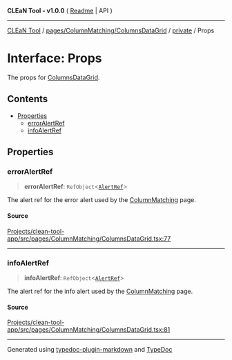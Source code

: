 **CLEaN Tool - v1.0.0** ( [Readme](../../../../../README.md) \| API )

***

[CLEaN Tool](../../../../../modules.md) / [pages/ColumnMatching/ColumnsDataGrid](../../README.md) / [private](../README.md) / Props

# Interface: Props

The props for [ColumnsDataGrid](../../functions/ColumnsDataGrid.md).

## Contents

- [Properties](Props.md#properties)
  - [errorAlertRef](Props.md#erroralertref)
  - [infoAlertRef](Props.md#infoalertref)

## Properties

### errorAlertRef

> **errorAlertRef**: `RefObject`\<[`AlertRef`](../../../../../components/AlertDialog/interfaces/AlertRef.md)\>

The alert ref for the error alert used by the [ColumnMatching](../../../README.md) page.

#### Source

[Projects/clean-tool-app/src/pages/ColumnMatching/ColumnsDataGrid.tsx:77](https://github.com/yuckyh/clean-tool-app/)

***

### infoAlertRef

> **infoAlertRef**: `RefObject`\<[`AlertRef`](../../../../../components/AlertDialog/interfaces/AlertRef.md)\>

The alert ref for the info alert used by the [ColumnMatching](../../../README.md) page.

#### Source

[Projects/clean-tool-app/src/pages/ColumnMatching/ColumnsDataGrid.tsx:81](https://github.com/yuckyh/clean-tool-app/)

***

Generated using [typedoc-plugin-markdown](https://www.npmjs.com/package/typedoc-plugin-markdown) and [TypeDoc](https://typedoc.org/)
